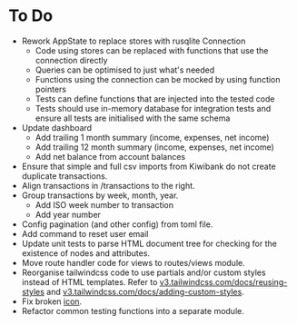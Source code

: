 # To Do

- Rework AppState to replace stores with rusqlite Connection
  - Code using stores can be replaced with functions that use the connection directly
  - Queries can be optimised to just what's needed
  - Functions using the connection can be mocked by using function pointers
  - Tests can define functions that are injected into the tested code
  - Tests should use in-memory database for integration tests and ensure all tests
    are initialised with the same schema
- Update dashboard
  - Add trailing 1 month summary (income, expenses, net income)
  - Add trailing 12 month summary (income, expenses, net income)
  - Add net balance from account balances
- Ensure that simple and full csv imports from Kiwibank do not create duplicate
  transactions.
- Align transactions in /transactions to the right.
- Group transactions by week, month, year.
  - Add ISO week number to transaction
  - Add year number
- Config pagination (and other config) from toml file.
- Add command to reset user email
- Update unit tests to parse HTML document tree for checking for the existence
  of nodes and attributes.
- Move route handler code for views to routes/views module.
- Reorganise tailwindcss code to use partials and/or custom styles instead of
  HTML templates.
  Refer to [v3.tailwindcss.com/docs/reusing-styles](https://v3.tailwindcss.com/docs/reusing-styles) and [v3.tailwindcss.com/docs/adding-custom-styles](https://v3.tailwindcss.com/docs/adding-custom-styles).
- Fix broken [icon](./static/seal.png).
- Refactor common testing functions into a separate module.
